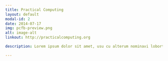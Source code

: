 ```yaml
---
title: Practical Computing
layout: default
modal-id: 2
date: 2014-07-17
img: pcfb-preview.png
alt: image-alt
linkout: http://practicalcomputing.org

description: Lorem ipsum dolor sit amet, usu cu alterum nominavi lobortis. At duo novum diceret. Tantas apeirian vix et, usu sanctus postulant inciderint ut, populo diceret necessitatibus in vim. Cu eum dicam feugiat noluisse.

---
```


